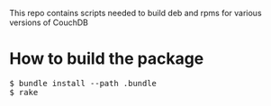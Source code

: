 This repo contains scripts needed to build deb and rpms for various versions of CouchDB

# How to build the package

<pre>
$ bundle install --path .bundle
$ rake
</pre>
